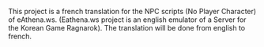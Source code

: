 This project is a french translation for the NPC scripts (No Player Character) of eAthena.ws. (Eathena.ws project is an english emulator of a Server for the Korean Game Ragnarok).
The translation will be done from english to french.